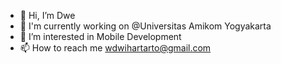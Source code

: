 - 👋 Hi, I’m Dwe
- 🏢 I'm currently working on @Universitas Amikom Yogyakarta
- 👀 I’m interested in Mobile Development
- 📫 How to reach me wdwihartarto@gmail.com
<!-- - 🌱 I’m currently learning Flutter -->


<!---
WahyuDwe/WahyuDwe is a ✨ special ✨ repository because its `README.md` (this file) appears on your GitHub profile.
You can click the Preview link to take a look at your changes.
--->
